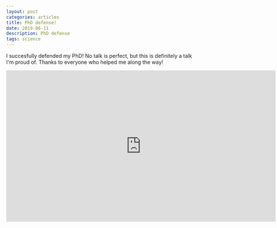 ```yaml
---
layout: post
categories: articles
title: PhD defense!
date: 2019-06-11
description: PhD defense
tags: science
---
```


I succesfully defended my PhD!
No talk is perfect, but this is definitely a talk I'm proud of.
Thanks to everyone who helped me along the way!

<iframe width="728" height="410" src="https://www.youtube.com/embed/LH9JYvIhXow" frameborder="0" allow="autoplay; encrypted-media" allowfullscreen></iframe>
